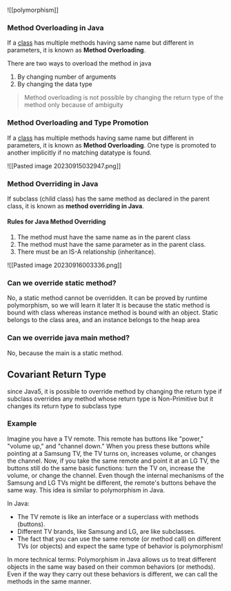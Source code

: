 
![[polymorphism]]

### Method Overloading in Java
If a [class](https://www.javatpoint.com/object-and-class-in-java) has multiple methods having same name but different in parameters, it is known as **Method Overloading**.

There are two ways to overload the method in java
1. By changing number of arguments
2. By changing the data type

>Method overloading is not possible by changing the return type of the method only because of ambiguity

### Method Overloading and Type Promotion
If a [class](https://www.javatpoint.com/object-and-class-in-java) has multiple methods having same name but different in parameters, it is known as **Method Overloading**.
One type is promoted to another implicitly if no matching datatype is found.

![[Pasted image 20230915032947.png]]
### Method Overriding in Java

If subclass (child class) has the same method as declared in the parent class, it is known as **method overriding in Java**.
#### Rules for Java Method Overriding

1. The method must have the same name as in the parent class
2. The method must have the same parameter as in the parent class.
3. There must be an IS-A relationship (inheritance).

![[Pasted image 20230916003336.png]]

### Can we override static method?

No, a static method cannot be overridden. It can be proved by runtime polymorphism, so we will learn it later
It is because the static method is bound with class whereas instance method is bound with an object. Static belongs to the class area, and an instance belongs to the heap area

### Can we override java main method?

No, because the main is a static method.

## Covariant Return Type

since Java5, it is possible to override method by changing the return type if subclass overrides any method whose return type is Non-Primitive but it changes its return type to subclass type


### Example 
Imagine you have a TV remote. This remote has buttons like "power," "volume up," and "channel down." When you press these buttons while pointing at a Samsung TV, the TV turns on, increases volume, or changes the channel. Now, if you take the same remote and point it at an LG TV, the buttons still do the same basic functions: turn the TV on, increase the volume, or change the channel. Even though the internal mechanisms of the Samsung and LG TVs might be different, the remote's buttons behave the same way. This idea is similar to polymorphism in Java.

In Java:

- The TV remote is like an interface or a superclass with methods (buttons).
- Different TV brands, like Samsung and LG, are like subclasses.
- The fact that you can use the same remote (or method call) on different TVs (or objects) and expect the same type of behavior is polymorphism!

In more technical terms: Polymorphism in Java allows us to treat different objects in the same way based on their common behaviors (or methods). Even if the way they carry out these behaviors is different, we can call the methods in the same manner.
